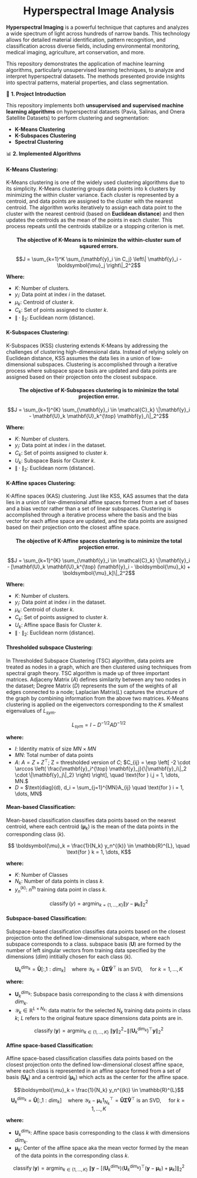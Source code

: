 <div align="center">
<h1> Hyperspectral Image Analysis </h1>
</div>

**Hyperspectral Imaging** is a powerful technique that captures and analyzes a wide spectrum of light across hundreds of narrow bands. This technology allows for detailed material identification, pattern recognition, and classification across diverse fields, including environmental monitoring, medical imaging, agriculture, art conservation, and more.

This repository demonstrates the application of machine learning algorithms, particularly unsupervised learning techniques, to analyze and interpret hyperspectral datasets. The methods presented provide insights into spectral patterns, material properties, and class segmentation.


📌 **1. Project Introduction** 

This repository implements both **unsupervised and supervised machine learning algorithms** on hyperspectral datasets (Pavia, Salinas, and Onera Satellite Datasets) to perform clustering and segmentation:
- **K-Means Clustering**
- **K-Subspaces Clustering**
- **Spectral Clustering**

📊 **2. Implemented Algorithms** 

#### K-Means Clustering:
K-Means clustering is one of the widely used clustering algorithms due to its simplicity. K-Means clustering groups data points into k clusters by minimizing the within cluster variance. Each cluster is represented by a centroid, and data points are assigned to the cluster with the nearest centroid. The algorithm works iteratively to assign each data point to the cluster with the nearest centroid (based on **Euclidean distance**) and then updates the centroids as the mean of the points in each cluster. This process repeats until the centroids stabilize or a stopping criterion is met.

<div align="center">
<h4> The objective of K-Means is to minimize the within-cluster sum of sqaured errors. </h4>
</div>
 
$$J = \sum_{k=1}^K \sum_{\mathbf{y}_i \in C_j} \left\| \mathbf{y}_i - \boldsymbol{\mu}_j \right\|_2^2$$ 

**Where:**
- $K$: Number of clusters.
- $y_i$: Data point at index $i$ in the dataset. 
- $\mu_k$: Centroid of cluster $k$. 
- $C_k$: Set of points assigned to cluster $k$.
- $\| \cdot \|_2$: Euclidean norm (distance).


#### K-Subspaces Clustering:
K-Subspaces (KSS) clustering extends K-Means by addressing the challenges of clustering high-dimensional data. Instead of relying solely on Euclidean distance, KSS assumes the data lies in a union of low-dimensional subspaces. Clustering is accomplished through a iterative process where subspace space basis are updated and data points are assigned based on their projection onto the closest subspace.   

<div align="center">
<h4> The objective of K-Subspaces clustering is to minimize the total projection error. </h4>
</div>

$$J = \sum_{k=1}^{K} \sum_{\mathbf{y}_i \in \mathcal{C}_k} \|\mathbf{y}_i - \mathbf{U}_k \mathbf{U}_k^{\top} \mathbf{y}_i\|_2^2$$

**Where:**
- $K$: Number of clusters.
- $y_i$: Data point at index $i$ in the dataset.  
- $C_k$: Set of points assigned to cluster $k$.
- $U_k$: Subspace Basis for Cluster $k$. 
- $\| \cdot \|_2$: Euclidean norm (distance).

#### K-Affine spaces Clustering:
K-Affine spaces (KAS) clustering. Just like KSS, KAS assumes that the data lies in a union of low-dimensional affine spaces formed from a set of bases and a bias vector rather than a set of linear subspaces. Clustering is accomplished through a iterative process where the basis and the bias vector for each affine space are updated, and the data points are assigned based on their projection onto the closest affine space.  

<div align="center">
<h4> The objective of K-Affine spaces clustering is to minimize the total projection error. </h4>
</div>

$$J = \sum_{k=1}^{K} \sum_{\mathbf{y}_i \in \mathcal{C}_k} \|\mathbf{y}_i - [\mathbf{U}_k \mathbf{U}_k^{\top} (\mathbf{y}_i - \boldsymbol{\mu}_k) + \boldsymbol{\mu}_k]\|_2^2$$

**Where:**
- $K$: Number of clusters.
- $y_i$: Data point at index $i$ in the dataset. 
- $\mu_k$: Centroid of cluster $k$. 
- $C_k$: Set of points assigned to cluster $k$.
- $U_k$: Affine space Basis for Cluster $k$. 
- $\| \cdot \|_2$: Euclidean norm (distance).

#### Thresholded subspace Clustering:
In Thresholded Subspace Clustering (TSC) algorithm, data points are treated as nodes in a graph, which are then clustered using techniques from spectral graph theory. TSC algorithm is made up of three important matrices.
Adjaceny Matrix ($A$) defines similarity between any two nodes in the dataset; Degree Matrix ($D$) represents the sum of the weights of all edges connected to a node; Laplacian Matrix($L$) captures the structure of the graph by combining information from the above two matrices. K-Means clustering is applied on the eigenvectors corresponding to the $K$ smallest eigenvalues of $L_{sym}$. 


$$L_{sym} = I - D^{-1/2}AD^{-1/2}$$

**where:**
- $I$: Identity matrix of size $MN \times MN$
- $MN$: Total number of data points
- $A$: $A = Z + Z^{\top}$; Z = thresholded version of $C$; $C_{ij} = \exp \left[ -2 \cdot \arccos \left( \frac{\mathbf{y}_i^{\top} \mathbf{y}_j}{\|\mathbf{y}_i\|_2 \cdot \|\mathbf{y}_j\|_2} \right) \right], \quad \text{for } i,j = 1, \dots, MN.$
- $D$ = $\text{diag}(d), d_i = \sum_{j=1}^{MN}A_{ij} \quad \text{for } i = 1, \dots, MN$

#### Mean-based Classification:
Mean-based classification classifies data points based on the nearest centroid, where each centroid ($\boldsymbol{\mu}_k$) is the mean of the data points in the corresponding class ($k$).

$$ \boldsymbol{\mu}_k = \frac{1}{N_k} y_n^{(k)} \in \mathbb{R}^{L}, \quad \text{for } k = 1, \dots, K$$

**where:**
- $K$: Number of Classes
- $N_k$: Number of data points in class $k$. 
-  $y_n^{(k)}$: $n^{\text{th}}$ training data point in class $k$. 

$$\operatorname{classify}(y) = \operatorname*{argmin}_{k = \{1, \dots, K\}} \| y - \boldsymbol{\mu}_k\|_2^2$$


#### Subspace-based Classification:
Subspace-based classification classifies data points based on the closest projection onto the defined low-dimensional subspace, where each subspace corresponds to a class. subspace basis ($\mathbf{U}$) are formed by the number of left singular vectors from training data specified by the dimensions ($dim$) intitially chosen for each class ($k$). 

$$\mathbf{U}_k^{dim_k} = \mathbf{\hat{U}}[:, 1:dim_k] \quad \text{where } \mathcal{Y}_k = \mathbf{\hat{U}}\mathbf{\hat{\Sigma}}\mathbf{\hat{V}}^{\top} \text{ is an SVD, } \quad \text{for } k = 1, \dots, K$$

**where:**
- $\mathbf{U}_k^{dim_k}:$ Subspace basis corresponding to the class $k$ with dimensions $dim_k$.
- $\mathcal{Y}_k \in \mathbb{R}^{L \times N_k}:$  data matrix for the selected $N_k$ training data points in class $k$; $L$ refers to the original feature space dimensions data points are in. 

$$\operatorname{classify}(\mathbf{y}) = \operatorname*{argmin}_{k \in \{1,\dots,K\}}\; \|\mathbf{y}\|_2^2 - \|(\textbf{U}^{\text{dim}_k}_k)^{\top} \mathbf{y}\|_2^2$$

#### Affine space-based Classification:
Affine space-based classification classifies data points based on the closest projection onto the defined low-dimensional closest affine space, where each class is represented in an affine space formed from a set of basis ($\mathbf{U_k}$) and a centroid ($\boldsymbol{\mu}_k$) which acts as the center for the affine space.

$$\boldsymbol{\mu}_k = \frac{1}{N_k} y_n^{(k)} \in \mathbb{R}^{L}$$
$$\mathbf{U}_k^{dim_k} = \mathbf{\hat{U}}[:, 1:dim_k] \quad \text{where } \mathcal{Y}_k - \boldsymbol{\mu}_k1_{N_k}^{\top} = \mathbf{\hat{U}}\mathbf{\hat{\Sigma}}\mathbf{\hat{V}}^{\top} \text{ is an SVD, } \quad \text{for } k = 1, \dots, K$$

**where:**
- $\mathbf{U}_k^{dim_k}:$ Affine space basis corresponding to the class $k$ with dimensions $dim_k$.
- $\boldsymbol{\mu}_k:$ Center of the affine space aka the mean vector formed by the mean of the data points in the corresponding class $k$. 


$$\operatorname{classify}(\mathbf{y}) = \operatorname*{argmin}_{k \in \{1,\dots,K\}} \; \|\mathbf{y} - [(\textbf{U}_k^{dim_k})(\textbf{U}^{\text{dim}_k}_k)^{\top} (\mathbf{y} - \boldsymbol{\mu}_k) + \boldsymbol{\mu}_k]\|_2^2$$





